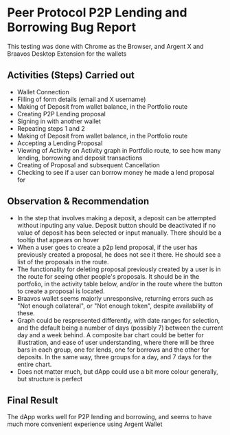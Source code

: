 # Peer Protocol P2P Lending and Borrowing Bug Report
This testing was done with Chrome as the Browser, and Argent X and Braavos Desktop Extension for the wallets

## Activities (Steps) Carried out
- Wallet Connection
- Filling of form details (email and X username)
- Making of Deposit from wallet balance, in the Portfolio route
- Creating P2P Lending proposal
- Signing in with another wallet
- Repeating steps 1 and 2
- Making of Deposit from wallet balance, in the Portfolio route
- Accepting a Lending Proposal
- Viewing of Activity on Activity graph in Portfolio route, to see how many lending, borrowing and deposit transactions
- Creating of Proposal and subsequent Cancellation
- Checking to see if a user can borrow money he made a lend proposal for

## Observation & Recommendation
- In the step that involves making a deposit, a deposit can be attempted without inputing any value. Deposit button should be deactivated if no value of deposit has been selected or input manually. There should be a tooltip that appears on hover 
- When a user goes to create a p2p lend proposal, if the user has previously created a proposal, he does not see it there. He should see a list of the proposals in the route.
- The functionality for deleting proposal previously created by a user is in the route for seeing other people's proposals. It should be in the portfolio, in the activity table below, and/or in the route where the button to create a proposal is located.
- Braavos wallet seems majorly unresponsive, returning errors such as "Not enough collateral", or "Not enough token", despite availability of these.
- Graph could be respresented differently, with date ranges for selection, and the default being a number of days (possibly 7) between the current day and a week behind. A composite bar chart could be better for illustration, and ease of user understanding, where there will be three bars in each group, one for lends, one for borrows and the other for deposits. In the same way, three groups for a day, and 7 days for the entire chart.
- Does not matter much, but dApp could use a bit more colour generally, but structure is perfect

## Final Result
The dApp works well for P2P lending and borrowing, and seems to have much more convenient experience using Argent Wallet